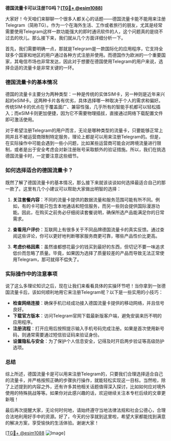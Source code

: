 **德国流量卡可以注册TG吗？[[TG💪+ @esim1088](https://t.me/s/esim1088)]**

大家好！今天咱们来聊聊一个很多人都关心的话题——德国流量卡能不能用来注册Telegram（简称TG）。作为一个在海外生活、工作或者旅行的朋友，尤其是经常需要使用Telegram这样一款功能强大的即时通讯软件的人，这个问题真的是绕不过去的坎儿。那么接下来，我们就从几个方面详细分析一下。

首先，我们需要明确一点，那就是Telegram是一款国际化的应用程序，它支持全球多个国家和地区的用户通过各种方式注册并使用。而德国作为欧洲的一个重要国家，其电信市场也非常发达，因此对于想要在德国使用Telegram的用户来说，选择合适的流量卡是非常关键的一环。

### 德国流量卡的基本情况

德国的流量卡主要分为两种类型：一种是传统的实体SIM卡，另一种则是近年来兴起的eSIM卡。这两种卡片各有优劣，具体选择哪一种取决于个人的需求和偏好。传统SIM卡的优点在于覆盖面广、兼容性强，几乎所有的智能手机都可以轻松插入；而eSIM卡则更加便捷，因为它不需要物理插拔，直接通过网络下载配置文件即可激活使用。

对于希望注册Telegram的用户而言，无论是哪种类型的流量卡，只要能够正常上网并且不被运营商限制特定服务，理论上都是可以用来注册Telegram的。但是，在实际操作中可能会遇到一些小问题，比如某些运营商可能会对跨境流量进行限制，或者是出于安全考虑会对新注册账号采取额外的验证措施。所以，我们在挑选德国流量卡时，一定要注意这些细节。

### 如何选择适合的德国流量卡？

既然了解了德国流量卡的基本情况，那么接下来就该谈谈如何选择最适合自己的那一款了。这里有几个小建议可以帮助大家做出明智的选择：

1. **关注套餐内容**：不同的流量卡提供的数据流量和服务范围可能有所不同。例如，有的卡可能只包含本地通话和短信服务，而另一些则会提供国际漫游功能。因此，在购买之前务必仔细阅读套餐说明，确保所选产品能满足你的日常需求。

2. **查看用户评价**：互联网上有很多关于不同品牌德国流量卡的真实反馈。通过查阅这些评论，你可以更好地判断哪家服务商更可靠，哪些产品性价比更高。

3. **考虑价格因素**：虽然谁都想花最少的钱买到最好的东西，但切记不要一味追求低价而忽略了质量。毕竟，如果因为选择了质量较差的产品而导致无法正常使用Telegram，那可就得不偿失了。

### 实际操作中的注意事项

说了这么多理论知识之后，现在让我们来看看具体的实操环节吧！当你拿到一张德国流量卡后，该如何顺利地用它来注册Telegram呢？以下是一些实用的小技巧：

- **检查网络连接**：确保手机已经成功接入德国流量卡提供的移动网络，并且信号良好。
- **下载官方版本**：访问Telegram官网下载最新版客户端，避免安装来历不明的应用程序。
- **注册流程**：打开应用后按照提示输入手机号码完成注册。如果是首次使用新号码，则通常需要通过短信验证码来验证身份。
- **设置隐私与安全**：为了保护个人信息安全，记得及时开启两步验证等高级防护选项。

### 总结

综上所述，德国流量卡是可以用来注册Telegram的，只要我们合理选择适合自己的流量卡，并严格按照正确的步骤执行操作，就能轻松实现这一目标。当然啦，除了上述提到的内容之外，还有许多其他相关话题值得深入探讨，比如如何应对境外使用的特殊挑战等等。如果你对此感兴趣的话，欢迎继续关注本专栏后续的文章更新哦！

最后再次提醒大家，无论何时何地，请始终遵守当地法律法规和社会公德心，合理合法地利用好手中的资源。好了，今天的分享就到这里啦，希望大家都能找到满意的解决方案，享受愉快的生活体验。谢谢大家！

[[TG💪+ @esim1088](https://t.me/s/esim1088) ![Image](https://i.postimg.cc/4NQfJmqS/Snipaste-2025-05-13-00-14-12.png)]